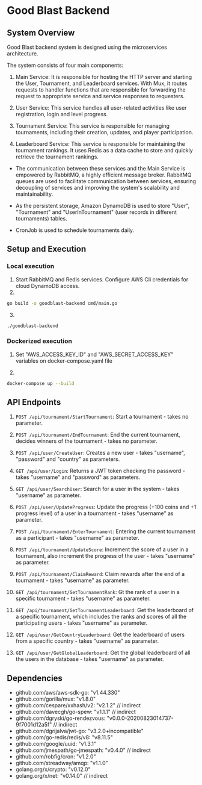 # Good Blast Backend

## System Overview

Good Blast backend system is designed using the microservices architecture.

The system consists of four main components:

1. Main Service: It is responsible for hosting the HTTP server and starting the User, Tournament, and Leaderboard services. With Mux, it routes requests to handler functions that are responsible for forwarding the request to appropriate service and service responses to requesters.

2. User Service: This service handles all user-related activities like user registration, login and level progress.

3. Tournament Service: This service is responsible for managing tournaments, including their creation, updates, and player participation.

4. Leaderboard Service: This service is responsible for maintaining the tournament rankings. It uses Redis as a data cache to store and quickly retrieve the tournament rankings.

- The communication between these services and the Main Service is empowered by RabbitMQ, a highly efficient message broker. RabbitMQ queues are used to facilitate communication between services, ensuring decoupling of services and improving the system's scalability and maintainability.

- As the persistent storage, Amazon DynamoDB is used to store "User", "Tournament" and "UserInTournament" (user records in different tournaments) tables.

- CronJob is used to schedule tournaments daily.

## Setup and Execution

### Local execution

1. Start RabbitMQ and Redis services. Configure AWS Cli credentials for cloud DynamoDB access.
2.

```sh
go build -o goodblast-backend cmd/main.go
```

3.

```sh
./goodblast-backend
```

### Dockerized execution

1. Set "AWS_ACCESS_KEY_ID" and "AWS_SECRET_ACCESS_KEY" variables on docker-compose.yaml file

2.

```sh
docker-compose up --build
```

## API Endpoints

1. `POST /api/tournament/StartTournament`: Start a tournament - takes no parameter.

2. `POST /api/tournament/EndTournament`: End the current tournament, decides winners of the tournament - takes no parameter.

3. `POST /api/user/CreateUser`: Creates a new user - takes "username", "password" and "country" as parameters.

4. `GET /api/user/Login`: Returns a JWT token checking the password - takes "username" and "password" as parameters.

5. `GET /api/user/SearchUser`: Search for a user in the system - takes "username" as parameter.

6. `POST /api/user/UpdateProgress`: Update the progress (+100 coins and +1 progress level) of a user in a tournament - takes "username" as parameter.

7. `POST /api/tournament/EnterTournament`: Entering the current tournament as a participant - takes "username" as parameter.

8. `POST /api/tournament/UpdateScore`: Increment the score of a user in a tournament, also increment the progress of the user - takes "username" as parameter.

9. `POST /api/tournament/ClaimReward`: Claim rewards after the end of a tournament - takes "username" as parameter.

10. `GET /api/tournament/GetTournamentRank`: Gt the rank of a user in a specific tournament - takes "username" as parameter.

11. `GET /api/tournament/GetTournamentLeaderboard`: Get the leaderboard of a specific tournament, which includes the ranks and scores of all the participating users - takes "username" as parameter.

12. `GET /api/user/GetCountryLeaderboard`: Get the leaderboard of users from a specific country - takes "username" as parameter.

13. `GET /api/user/GetGlobalLeaderboard`: Get the global leaderboard of all the users in the database - takes "username" as parameter.

## Dependencies

- github.com/aws/aws-sdk-go: "v1.44.330"
- github.com/gorilla/mux: "v1.8.0"
- github.com/cespare/xxhash/v2: "v2.1.2" // indirect
- github.com/davecgh/go-spew: "v1.1.1" // indirect
- github.com/dgryski/go-rendezvous: "v0.0.0-20200823014737-9f7001d12a5f" // indirect
- github.com/dgrijalva/jwt-go: "v3.2.0+incompatible"
- github.com/go-redis/redis/v8: "v8.11.5"
- github.com/google/uuid: "v1.3.1"
- github.com/jmespath/go-jmespath: "v0.4.0" // indirect
- github.com/robfig/cron: "v1.2.0"
- github.com/streadway/amqp: "v1.1.0"
- golang.org/x/crypto: "v0.12.0"
- golang.org/x/net: "v0.14.0" // indirect
